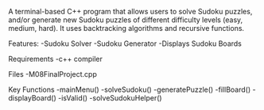 A terminal-based C++ program that allows users to solve Sudoku puzzles, and/or generate new Sudoku puzzles of different difficulty levels (easy, medium, hard). It uses backtracking algorithms and recursive functions.

Features:
-Sudoku Solver
-Sudoku Generator
-Displays Sudoku Boards

Requirements
-c++ compiler

Files
-M08FinalProject.cpp

Key Functions
-mainMenu()
-solveSudoku()
-generatePuzzle()
-fillBoard()
-displayBoard()
-isValid()
-solveSudokuHelper()
